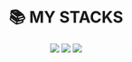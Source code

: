 <div align=center><h1>📚 MY STACKS</h1></div>
<div align=center> 
<img src="https://img.shields.io/badge/c-A8B9CC?style=for-the-badge&logo=c&logoColor=white"> 
<img src="https://img.shields.io/badge/c++-00599C?style=for-the-badge&logo=c%2B%2B&logoColor=white">
<img src="https://img.shields.io/badge/python-3776AB?style=for-the-badge&logo=python&logoColor=white">
</div>
